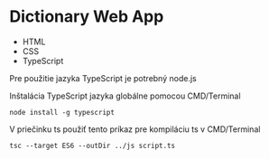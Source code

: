 # Dictionary Web App

- HTML
- CSS
- TypeScript

Pre použitie jazyka TypeScript je potrebný node.js

Inštalácia TypeScript jazyka globálne pomocou CMD/Terminal

```
node install -g typescript
```

V priečinku ts použiť tento príkaz pre kompiláciu ts v CMD/Terminal

```
tsc --target ES6 --outDir ../js script.ts
```
